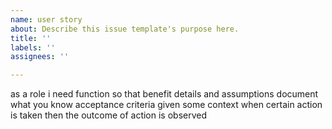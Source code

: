 ```yaml
---
name: user story
about: Describe this issue template's purpose here.
title: ''
labels: ''
assignees: ''

---
```


as a role i need function so that benefit details and assumptions document what you know acceptance criteria given some context when certain action is taken then the outcome of action is observed
